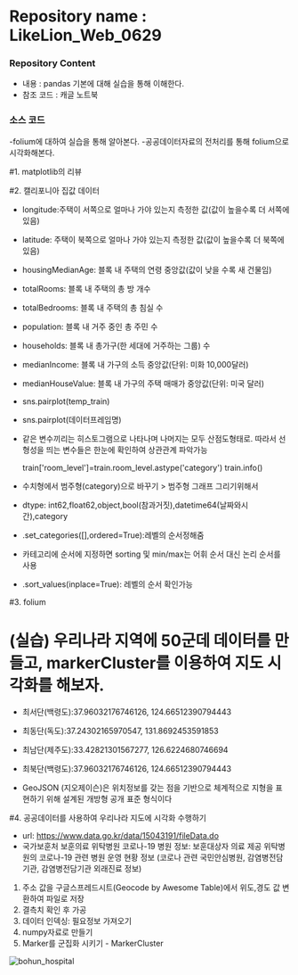 # Repository name : LikeLion_Web_0629
### Repository Content
  * 내용 : pandas 기본에 대해 실습을 통해 이해한다.
  * 참조 코드 : 캐글 노트북

### 소스 코드

-folium에 대하여 실습을 통해 알아본다.
-공공데이터자료의 전처리를 통해 folium으로 시각화해본다.

#1. matplotlib의 리뷰

#2. 캘리포니아 집값 데이터
 - longitude:주택이 서쪽으로 얼마나 가야 있는지 측정한 값(값이 높을수록 더 서쪽에 있음)
 - latitude: 주택이 북쪽으로 얼마나 가야 있는지 측정한 값(값이 높을수록 더 북쪽에 있음)
 - housingMedianAge: 블록 내 주택의 연령 중앙값(값이 낮을 수록 새 건물임)
 - totalRooms: 블록 내 주택의 총 방 개수
 - totalBedrooms: 블록 내 주택의 총 침실 수
 - population: 블록 내 거주 중인 총 주민 수
 - households: 블록 내 총가구(한 세대에 거주하는 그룹) 수
 - medianIncome: 블록 내 가구의 소득 중앙값(단위: 미화 10,000달러)
 - medianHouseValue: 블록 내 가구의 주택 매매가 중앙값(단위: 미국 달러)

 - sns.pairplot(temp_train)
 - sns.pairplot(데이터프레임명)
 - 같은 변수끼리는 히스토그램으로 나타나며 나머지는 모두 산점도형태로. 따라서 선형성을 띄는 변수들은 한눈에 확인하여 상관관계 파악가능

	train['room_level']=train.room_level.astype('category')
	train.info()
 - 수치형에서 범주형(category)으로 바꾸기 > 범주형 그래프 그리기위해서
 - dtype: int62,float62,object,bool(참과거짓),datetime64(날짜와시간),category
 - .set_categories([],ordered=True):레벨의 순서정해줌
 - 카테고리에 순서에 지정하면 sorting 및 min/max는 어휘 순서 대신 논리 순서를 사용
 - .sort_values(inplace=True): 레벨의 순서 확인가능

#3. folium
 # (실습) 우리나라 지역에 50군데 데이터를 만들고, markerCluster를 이용하여 지도 시각화를 해보자.
 
 - 최서단(백령도):37.96032176746126, 124.66512390794443
 - 최동단(독도):37.24302165970547, 131.8692453591853
 - 최남단(제주도):33.42821301567277, 126.6224680746694
 - 최북단(백령도):37.96032176746126, 124.66512390794443

 - GeoJSON (지오제이슨)은 위치정보를 갖는 점을 기반으로 체계적으로 지형을 표현하기 위해 설계된 개방형 공개 표준 형식이다


#4. 공공데이터를 사용하여 우리나라 지도에 시각화 수행하기
 - url: https://www.data.go.kr/data/15043191/fileData.do
 - 국가보훈처 보훈의료 위탁병원 코로나-19 병원 정보: 보훈대상자 의료 제공 위탁병원의 코로나-19 관련 병원 운영 현황 정보
(코로나 관련 국민안심병원, 감염병전담기관, 감염병전담기관 외래진료 정보)
 1. 주소 값을 구글스프레드시트(Geocode by Awesome Table)에서 위도,경도 값 변환하여 파일로 저장
 2. 결측치 확인 후 가공 
 3. 데이터 인덱싱: 필요정보 가져오기
 4. numpy자료로 만들기
 5. Marker를 군집화 시키기 - MarkerCluster

![bohun_hospital](https://user-images.githubusercontent.com/85726172/123823381-19d94f00-d938-11eb-93bc-7ecde15855eb.jpg)
